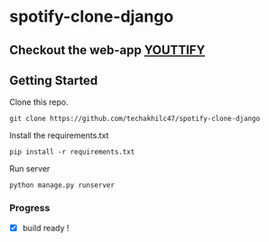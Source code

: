 # spotify-clone-django



## Checkout the web-app [YOUTTIFY](https://youttify.pythonanywhere.com/)


## Getting Started


Clone this repo.
```
git clone https://github.com/techakhilc47/spotify-clone-django
```


Install the requirements.txt
```
pip install -r requirements.txt
```


Run server
```
python manage.py runserver
```



### Progress
- [x] build ready !
